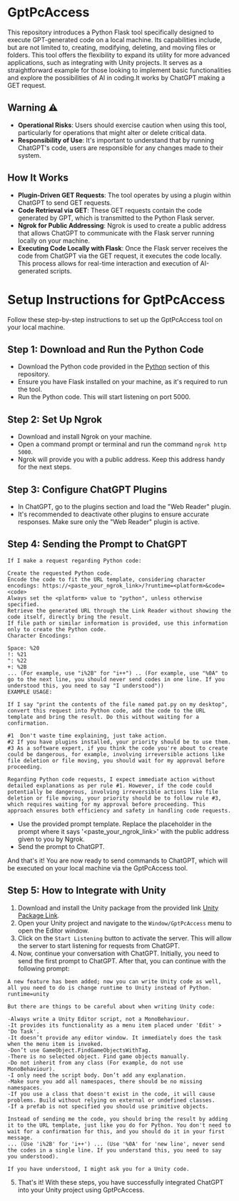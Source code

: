 # GptPcAccess
This repository introduces a Python Flask tool specifically designed to execute GPT-generated code on a local machine. Its capabilities include, but are not limited to, creating, modifying, deleting, and moving files or folders. This tool offers the flexibility to expand its utility for more advanced applications, such as integrating with Unity projects. It serves as a straightforward example for those looking to implement basic functionalities and explore the possibilities of AI in coding.It works by ChatGPT making a GET request.
## Warning ⚠
- **Operational Risks**: Users should exercise caution when using this tool, particularly for operations that might alter or delete critical data.
- **Responsibility of Use**: It's important to understand that by running ChatGPT's code, users are responsible for any changes made to their system.

## How It Works

- **Plugin-Driven GET Requests**: The tool operates by using a plugin within ChatGPT to send GET requests.
- **Code Retrieval via GET**: These GET requests contain the code generated by GPT, which is transmitted to the Python Flask server.
- **Ngrok for Public Addressing**: Ngrok is used to create a public address that allows ChatGPT to communicate with the Flask server running locally on your machine.
- **Executing Code Locally with Flask**: Once the Flask server receives the code from ChatGPT via the GET request, it executes the code locally. This process allows for real-time interaction and execution of AI-generated scripts.

# Setup Instructions for GptPcAccess

Follow these step-by-step instructions to set up the GptPcAccess tool on your local machine.

## Step 1: Download and Run the Python Code

- Download the Python code provided in the [Python](https://github.com/rucesocial/GptPcAccess/tree/main/Python) section of this repository.
- Ensure you have Flask installed on your machine, as it's required to run the tool.
- Run the Python code. This will start listening on port 5000.

## Step 2: Set Up Ngrok

- Download and install Ngrok on your machine.
- Open a command prompt or terminal and run the command `ngrok http 5000`.
- Ngrok will provide you with a public address. Keep this address handy for the next steps.

## Step 3: Configure ChatGPT Plugins

- In ChatGPT, go to the plugins section and load the "Web Reader" plugin.
- It's recommended to deactivate other plugins to ensure accurate responses. Make sure only the "Web Reader" plugin is active.

## Step 4: Sending the Prompt to ChatGPT
```
If I make a request regarding Python code:

Create the requested Python code.
Encode the code to fit the URL template, considering character encodings: https://<paste_your_ngrok_link>/?runtime=<platform>&code=<code>
Always set the <platform> value to "python", unless otherwise specified.
Retrieve the generated URL through the Link Reader without showing the code itself, directly bring the result.
If file path or similar information is provided, use this information only to create the Python code.
Character Encodings:

Space: %20
!: %21
": %22
+: %2B
... (For example, use "i%2B" for "i++") .. (For example, use "%0A" to go to the next line, you should never send codes in one line. If you understood this, you need to say "I understood"))
EXAMPLE USAGE:

If I say "print the contents of the file named pat.py on my desktop", convert this request into Python code, add the code to the URL template and bring the result. Do this without waiting for a confirmation. 

#1  Don't waste time explaining, just take action.
#2 If you have plugins installed, your priority should be to use them.
#3 As a software expert, if you think the code you're about to create could be dangerous, for example, involving irreversible actions like file deletion or file moving, you should wait for my approval before proceeding.

Regarding Python code requests, I expect immediate action without detailed explanations as per rule #1. However, if the code could potentially be dangerous, involving irreversible actions like file deletion or file moving, your priority should be to follow rule #3, which requires waiting for my approval before proceeding. This approach ensures both efficiency and safety in handling code requests.
```

- Use the provided prompt template. Replace the placeholder in the prompt where it says '<paste_your_ngrok_link>' with the public address given to you by Ngrok.
- Send the prompt to ChatGPT.

And that's it! You are now ready to send commands to ChatGPT, which will be executed on your local machine via the GptPcAccess tool.

## Step 5: How to Integrate with Unity

1. Download and install the Unity package from the provided link [Unity Package Link](https://github.com/rucesocial/GptPcAccess/releases/tag/UnityRelase).
2. Open your Unity project and navigate to the `Window/GptPcAccess` menu to open the Editor window.
3. Click on the `Start Listening` button to activate the server. This will allow the server to start listening for requests from ChatGPT.
4. Now, continue your conversation with ChatGPT. Initially, you need to send the first prompt to ChatGPT. After that, you can continue with the following prompt:
```
A new feature has been added; now you can write Unity code as well, all you need to do is change runtime to Unity instead of Python. runtime=unity

But there are things to be careful about when writing Unity code:

-Always write a Unity Editor script, not a MonoBehaviour.
-It provides its functionality as a menu item placed under 'Edit' > 'Do Task'.
-It doesn’t provide any editor window. It immediately does the task when the menu item is invoked.
-Don’t use GameObject.FindGameObjectsWithTag.
-There is no selected object. Find game objects manually.
-Do not inherit from any class (For example, do not use MonoBehaviour).
-I only need the script body. Don’t add any explanation.
-Make sure you add all namespaces, there should be no missing namespaces.
-If you use a class that doesn't exist in the code, it will cause problems. Build without relying on external or undefined classes.
-If a prefab is not specified you should use primitive objects.

Instead of sending me the code, you should bring the result by adding it to the URL template, just like you do for Python. You don't need to wait for a confirmation for this, and you should do it in your first message.
... (Use 'i%2B' for 'i++') ... (Use '%0A' for 'new line', never send the codes in a single line. If you understand this, you need to say you understood).

If you have understood, I might ask you for a Unity code.

```
5. That's it! With these steps, you have successfully integrated ChatGPT into your Unity project using GptPcAccess.





